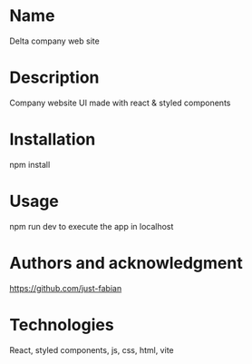 # Name
Delta company web site

# Description
Company website UI made with react &amp; styled components 

# Installation
  npm install
  
# Usage
  npm run dev
to execute the app in localhost
  
# Authors and acknowledgment
  https://github.com/just-fabian
  
# Technologies
React, styled components, js, css, html, vite
